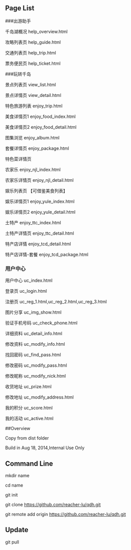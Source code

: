 ## Page List

###出游助手

千岛湖概况  help_overview.html

攻略列表页  help_guide.html

交通列表页  help_trip.html

票务便民页  help_ticket.html


###玩转千岛

景点列表页  view_list.html

景点详情页  view_detail.html


特色旅游列表  enjoy_trip.html


美食详情页1  enjoy_food_index.html

美食详情页2  enjoy_food_detail.html

图集浏览     enjoy_album.html

套餐详情页   enjoy_package.html

特色菜详情页 

农家乐       enjoy_njl_index.html

农家乐详情页  enjoy_njl_detail.html


娱乐列表页    【可借鉴美食列表】

娱乐详情页1   enjoy_yule_index.html

娱乐详情页2   enjoy_yule_detail.html

土特产       enjoy_ttc_index.html

土特产详情页  enjoy_ttc_detail.html

特产店详情    enjoy_tcd_detail.html

特产店详情-套餐 enjoy_tcd_package.html






### 用户中心

用户中心     uc_index.html

登录页       uc_login.html

注册页       uc_reg_1.html,uc_reg_2.html,uc_reg_3.html

图片分享     uc_img_show.html

验证手机号码     uc_check_phone.html

详细资料     uc_detail_info.html

修改资料     uc_modify_info.html

找回密码     uc_find_pass.html

修改密码     uc_modify_pass.html

修改昵称     uc_modify_nick.html

收货地址     uc_prize.html

修改地址     uc_modify_address.html

我的积分     uc_score.html

我的活动     uc_active.html






##Overview

Copy from dist folder

Build in Aug 18, 2014,Internal Use Only



## Command Line

mkdir name

cd name

git init

git clone https://github.com/reacher-lu/qdh.git

git remote add origin https://github.com/reacher-lu/qdh.git


## Update
git pull



